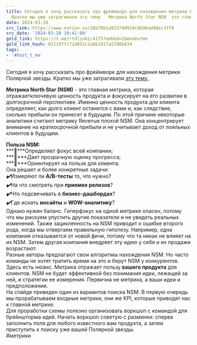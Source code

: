 ```yaml
---
title: Сегодня я хочу рассказать про фреймворк для нахождения метрики Полярной звезды
  Кратко мы уже затрагивали эту тему   Метрика North Star NSM  это главна
date: 2024-03-20
src_link: https://www.notion.so/38b70b1a915740919c8b96ad48ec3ff8
src_date: '2024-03-20 19:41:00'
gold_link: https://t.me/rtdlinks/4175?embed=1&mode=tme
gold_link_hash: 021197fc71d051c2a6b181fa5780b634
tags:
- '#host_t_me'
---
```


Сегодня я хочу рассказать про фреймворк для нахождения метрики Полярной звезды. Кратко мы уже затрагивали [эту тему.](https://t.me/thisisdata/97)   
  
**Метрика North Star (NSM)** - это главная метрика, которая отражаетключевую ценность продукта и фокусирует на его развитии в долгосрочной перспективе. Именно ценность продукта для клиента определяет, как долго клиент останется с вами и, как следствие, сколько прибыли он принесет в будущем. По этой причине некоторые аналитики считают метрику Revenue плохой NSM. Она концентрирует внимание на краткосрочной прибыли и не учитывает доход от лояльных клиентов в будущем.  
  
**Польза NSM:**  
***🔹***Определяет фокус всей компании;  
***🔹***Дает прозрачную оценку прогресса;  
***🔹***Ориентирует на пользе для клиента.  
Она решает и более конкретные задачи:  
***✔️***Измеряют ли **A/B-тесты** то, что нужно?  
***✔️***На что смотреть при **приемке релизов**?  
***✔️***Что подсвечивать в **бизнес-дашбордах**?  
***✔️***Где искать **инсайты** и **WOW-аналитику**?  
Однако нужен баланс. Гиперфокус на одной метрике опасен, потому что мы рискуем упустить другие показатели и не увидеть реальных изменений. Также зацикленность на NSM приводит к ошибке второго рода, когда мы отвергаем правильную гипотезу. Например, одна компания отказывается от новой фичи, потому что та никак не влияет на их NSM. Затем другая компания внедряет эту идею у себя и их продажи возрастают.   
Разные авторы предлагают свои алгоритмы нахождения NSM. Но часто команды не хотят тратить время на это и берут NSM у конкурентов. Здесь есть нюанс. Метрика отражает пользу **вашего продукта** для клиентов. NSM не будет эффективной без понимания идеи, лежащей за ней, и стратегии ее измерения. Первична не метрика, а ваши идеи и предположения.  
На слайде приведен один из вариантов поиска NSM. В первую очередь мы прорабатываем входные метрики, они же KPI, которые приводят нас к главной метрике.  
Для проработки схемы полезно организовать воркшоп с командой для брейншторма идей. Начать воркшоп советую с разминки: сперва заполнить поля для любого известного вам продукта, а затем приступить к поиску уже вашей Полярной звезды.   
#метрики